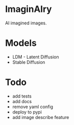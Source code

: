 # ImaginAIry

AI imagined images.




# Models

 - LDM - Latent Diffusion
 - Stable Diffusion

# Todo
 - add tests
 - add docs
 - remove yaml config
 - deploy to pypi
 - add image describe feature
 